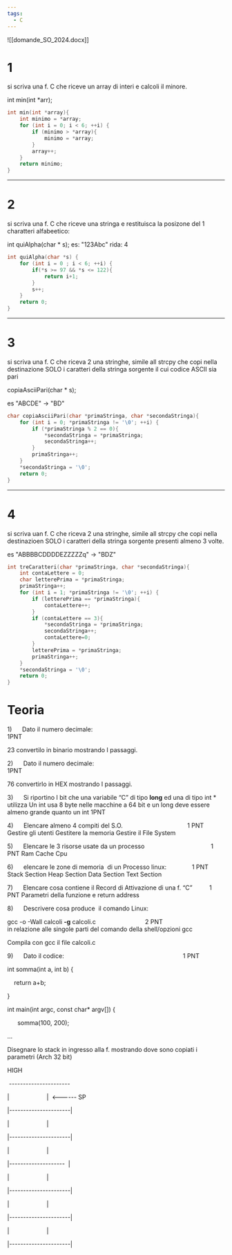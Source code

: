 ```yaml
---
tags:
  - C
---
```

![[domande_SO_2024.docx]]

# 1
si scriva una f. C che riceve un array di interi 
e calcoli il minore.

int min(int \*arr);
```c
int min(int *array){  
    int minimo = *array;  
    for (int i = 0; i < 6; ++i) {  
        if (minimo > *array){  
            minimo = *array;  
        }  
        array++;  
    }  
    return minimo;  
}
```

-----
# 2

si scriva una f. C che riceve una stringa
e restituisca la posizone del 1 charatteri alfabeetico:

int quiAlpha(char * s);
es:
"123Abc" rida: 4

```c
int quiAlpha(char *s) {  
    for (int i = 0 ; i < 6; ++i) {  
        if(*s >= 97 && *s <= 122){  
            return i+1;  
        }  
        s++;  
    }  
    return 0;  
}
```

----
# 3
si scriva una f. C che riceva 2 una stringhe, simile all strcpy
che copi nella destinazione SOLO i caratteri della stringa sorgente il cui codice ASCII sia pari

copiaAsciiPari(char * s);

es
"ABCDE" -> "BD"
```c
char copiaAsciiPari(char *primaStringa, char *secondaStringa){  
    for (int i = 0; *primaStringa != '\0'; ++i) {  
        if (*primaStringa % 2 == 0){  
            *secondaStringa = *primaStringa;  
            secondaStringa++;  
        }  
        primaStringa++;  
    }  
    *secondaStringa = '\0';  
    return 0;  
}
```
---
# 4
si scriva uan f. C che riceva 2 una stringhe, simile all strcpy
che copi nella destinazioen SOLO i caratteri della stringa sorgente presenti almeno 3 volte.

es
"ABBBBCDDDDEZZZZZq" -> "BDZ"
```c
int treCaratteri(char *primaStringa, char *secondaStringa){  
    int contaLettere = 0;  
    char letterePrima = *primaStringa;  
    primaStringa++;  
    for (int i = 1; *primaStringa != '\0'; ++i) {  
        if (letterePrima == *primaStringa){  
            contaLettere++;  
        }  
        if (contaLettere == 3){  
            *secondaStringa = *primaStringa;  
            secondaStringa++;  
            contaLettere=0;  
        }  
        letterePrima = *primaStringa;  
        primaStringa++;  
    }  
    *secondaStringa = '\0';  
    return 0;  
}
```

# Teoria
1)      Dato il numero decimale:                                                                             1PNT

23 convertilo in binario mostrando I passaggi.

2)      Dato il numero decimale:                                                                             1PNT

76 convertirlo in HEX mostrando I passaggi.

3)      Si riportino I bit che una variabile “C” di tipo **long** ed una di tipo int *  
utilizza
Un int usa 8 byte nelle macchine a 64 bit e un long deve essere almeno grande quanto un int 
1PNT

4)      Elencare almeno 4 compiti del S.O.                                      1 PNT
Gestire gli utenti
Gestitere la memoria
Gestire il File System

5)      Elencare le 3 risorse usate da un processo                                       1 PNT
Ram
Cache
Cpu
  

6)      elencare le zone di memoria  di un Processo linux:               1 PNT
Stack Section
Heap Section
Data Section
Text Section
  

7)      Elencare cosa contiene il Record di Attivazione di una f. “C”          1 PNT
Parametri della funzione e return address

8)      Descrivere cosa produce  il comando Linux:  
  
gcc -o -Wall calcoli **-g** calcoli.c                             2 PNT  
in relazione alle singole parti del comando della shell/opzioni gcc

Compila con gcc il file calcoli.c


9)      Dato il codice:                                                                      1 PNT

int somma(int a, int b) {

    return a+b;

}

int main(int argc, const char* argv[]) {

      somma(100, 200);

…

Disegnare lo stack in ingresso alla f. mostrando dove sono copiati i parametri (Arch 32 bit)

HIGH

 ----------------------

|                      |  <------ SP

|----------------------|

|                      |

|----------------------|

|                      |

|--------------------  |

|                      |

|----------------------|

|                      |

|----------------------|

|                      |

|----------------------|